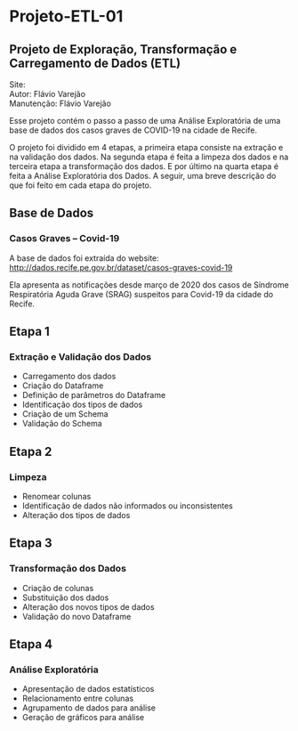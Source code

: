 # Projeto-ETL-01

## Projeto de Exploração, Transformação e Carregamento de Dados (ETL)

Site:  
Autor:      Flávio Varejão  
Manutenção: Flávio Varejão  

Esse projeto contém o passo a passo de uma Análise Exploratória de uma base de dados dos casos graves de COVID-19 na cidade de Recife.  

O projeto foi dividido em 4 etapas, a primeira etapa consiste na extração e na validação dos dados. Na segunda etapa é feita a limpeza dos dados e na terceira etapa a transformação dos dados. E por último na quarta etapa é feita a Análise Exploratória dos Dados. A seguir, uma breve descrição do que foi feito em cada etapa do projeto.  

## Base de Dados

### Casos Graves – Covid-19

A base de dados foi extraída do website: http://dados.recife.pe.gov.br/dataset/casos-graves-covid-19  

Ela apresenta as notificações desde março de 2020 dos casos de Síndrome Respiratória Aguda Grave (SRAG) suspeitos para Covid-19 da cidade do Recife.  

## Etapa 1

### Extração e Validação dos Dados

- Carregamento dos dados  
- Criação do Dataframe  
- Definição de parâmetros do Dataframe  
- Identificação dos tipos de dados  
- Criação de um Schema  
- Validação do Schema  

## Etapa 2

### Limpeza

- Renomear colunas  
- Identificação de dados não informados ou inconsistentes  
- Alteração dos tipos de dados  

## Etapa 3

### Transformação dos Dados

- Criação de colunas  
- Substituição dos dados  
- Alteração dos novos tipos de dados  
- Validação do novo Dataframe  

## Etapa 4

### Análise Exploratória

- Apresentação de dados estatísticos  
- Relacionamento entre colunas  
- Agrupamento de dados para análise  
- Geração de gráficos para análise  
